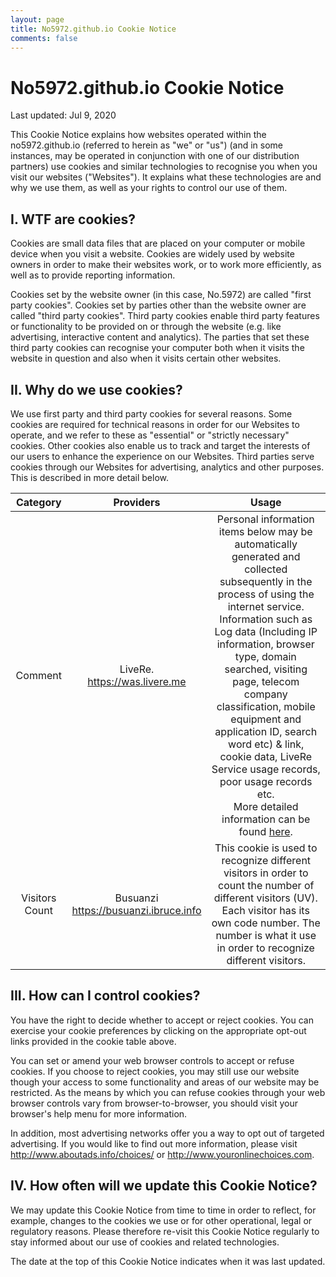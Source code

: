 ```yaml
---
layout: page
title: No5972.github.io Cookie Notice
comments: false
---
```


# No5972.github.io Cookie Notice

Last updated: Jul 9, 2020

This Cookie Notice explains how websites operated within the no5972.github.io (referred to herein as "we" or "us") (and in some instances, may be operated in conjunction with one of our distribution partners) use cookies and similar technologies to recognise you when you visit our websites ("Websites").  It explains what these technologies are and why we use them, as well as your rights to control our use of them.

## I. WTF are cookies?
Cookies are small data files that are placed on your computer or mobile device when you visit a website.  Cookies are widely used by website owners in order to make their websites work, or to work more efficiently, as well as to provide reporting information. 

Cookies set by the website owner (in this case, No.5972) are called "first party cookies".  Cookies set by parties other than the website owner are called "third party cookies".  Third party cookies enable third party features or functionality to be provided on or through the website (e.g. like advertising, interactive content and analytics).  The parties that set these third party cookies can recognise your computer both when it visits the website in question and also when it visits certain other websites. 

## II. Why do we use cookies?
We use first party and third party cookies for several reasons. Some cookies are required for technical reasons in order for our Websites to operate, and we refer to these as "essential" or "strictly necessary" cookies. Other cookies also enable us to track and target the interests of our users to enhance the experience on our Websites.   Third parties serve cookies through our Websites for advertising, analytics and other purposes.  This is described in more detail below.


| Category | Providers | Usage |
| :------: | :------: | :------: |
| Comment | LiveRe. <br>https://was.livere.me | Personal information items below may be automatically generated and collected subsequently in the process of using the internet service.<br>Information such as Log data (Including IP information, browser type, domain searched, visiting page, telecom company classification, mobile equipment and application ID, search word etc) &amp; link, cookie data, LiveRe Service usage records, poor usage records etc.<br>More detailed information can be found [here](http://livere.com/policy/privacy). |
| Visitors Count | Busuanzi<br>https://busuanzi.ibruce.info | This cookie is used to recognize different visitors in order to count the number of different visitors (UV).<br>Each visitor has its own code number. The number is what it use in order to recognize different visitors. |


## III. How can I control cookies?

You have the right to decide whether to accept or reject cookies.  You can exercise your cookie preferences by clicking on the appropriate opt-out links provided in the cookie table above.

You can set or amend your web browser controls to accept or refuse cookies. If you choose to reject cookies, you may still use our website though your access to some functionality and areas of our website may be restricted. As the means by which you can refuse cookies through your web browser controls vary from browser-to-browser, you should visit your browser's help menu for more information.

In addition, most advertising networks offer you a way to opt out of targeted advertising.  If you would like to find out more information, please visit http://www.aboutads.info/choices/ or http://www.youronlinechoices.com. 

## IV. How often will we update this Cookie Notice?

We may update this Cookie Notice from time to time in order to reflect, for example, changes to the cookies we use or for other operational, legal or regulatory reasons.  Please therefore re-visit this Cookie Notice regularly to stay informed about our use of cookies and related technologies. 

The date at the top of this Cookie Notice indicates when it was last updated. 
